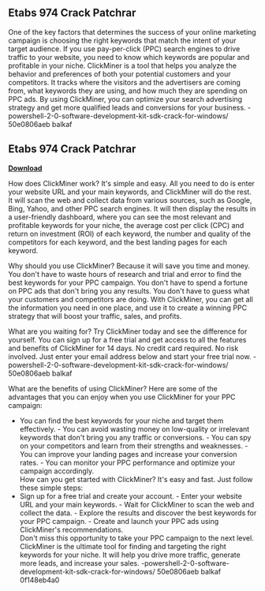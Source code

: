 ## Etabs 974 Crack Patchrar

  
One of the key factors that determines the success of your online marketing campaign is choosing the right keywords that match the intent of your target audience. If you use pay-per-click (PPC) search engines to drive traffic to your website, you need to know which keywords are popular and profitable in your niche. ClickMiner is a tool that helps you analyze the behavior and preferences of both your potential customers and your competitors. It tracks where the visitors and the advertisers are coming from, what keywords they are using, and how much they are spending on PPC ads. By using ClickMiner, you can optimize your search advertising strategy and get more qualified leads and conversions for your business. -powershell-2-0-software-development-kit-sdk-crack-for-windows/ 50e0806aeb balkaf
 
## Etabs 974 Crack Patchrar


[**Download**](https://www.google.com/url?q=https%3A%2F%2Fgeags.com%2F2tM4kw&sa=D&sntz=1&usg=AOvVaw3sx26Mk3kx_-wCLcYAsKEg)

  
How does ClickMiner work? It's simple and easy. All you need to do is enter your website URL and your main keywords, and ClickMiner will do the rest. It will scan the web and collect data from various sources, such as Google, Bing, Yahoo, and other PPC search engines. It will then display the results in a user-friendly dashboard, where you can see the most relevant and profitable keywords for your niche, the average cost per click (CPC) and return on investment (ROI) of each keyword, the number and quality of the competitors for each keyword, and the best landing pages for each keyword.
  
Why should you use ClickMiner? Because it will save you time and money. You don't have to waste hours of research and trial and error to find the best keywords for your PPC campaign. You don't have to spend a fortune on PPC ads that don't bring you any results. You don't have to guess what your customers and competitors are doing. With ClickMiner, you can get all the information you need in one place, and use it to create a winning PPC strategy that will boost your traffic, sales, and profits.
  
What are you waiting for? Try ClickMiner today and see the difference for yourself. You can sign up for a free trial and get access to all the features and benefits of ClickMiner for 14 days. No credit card required. No risk involved. Just enter your email address below and start your free trial now. -powershell-2-0-software-development-kit-sdk-crack-for-windows/ 50e0806aeb balkaf
  
What are the benefits of using ClickMiner? Here are some of the advantages that you can enjoy when you use ClickMiner for your PPC campaign:
  - You can find the best keywords for your niche and target them effectively. - You can avoid wasting money on low-quality or irrelevant keywords that don't bring you any traffic or conversions. - You can spy on your competitors and learn from their strengths and weaknesses. - You can improve your landing pages and increase your conversion rates. - You can monitor your PPC performance and optimize your campaign accordingly.  
How can you get started with ClickMiner? It's easy and fast. Just follow these simple steps:
  - Sign up for a free trial and create your account. - Enter your website URL and your main keywords. - Wait for ClickMiner to scan the web and collect the data. - Explore the results and discover the best keywords for your PPC campaign. - Create and launch your PPC ads using ClickMiner's recommendations.  
Don't miss this opportunity to take your PPC campaign to the next level. ClickMiner is the ultimate tool for finding and targeting the right keywords for your niche. It will help you drive more traffic, generate more leads, and increase your sales. -powershell-2-0-software-development-kit-sdk-crack-for-windows/ 50e0806aeb balkaf
 0f148eb4a0
